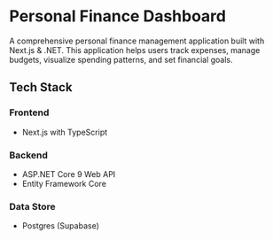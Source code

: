 # Personal Finance Dashboard

A comprehensive personal finance management application built with Next.js & .NET. This application helps users track expenses, manage budgets, visualize spending patterns, and set financial goals.

## Tech Stack

### Frontend

- Next.js with TypeScript

### Backend

- ASP.NET Core 9 Web API
- Entity Framework Core

### Data Store

- Postgres (Supabase)
